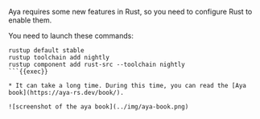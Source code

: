Aya requires some new features in Rust, so you need to configure Rust to enable them.

You need to launch these commands:

```plain
rustup default stable
rustup toolchain add nightly
rustup component add rust-src --toolchain nightly
```{{exec}}

* It can take a long time. During this time, you can read the [Aya book](https://aya-rs.dev/book/).

![screenshot of the aya book](../img/aya-book.png)
